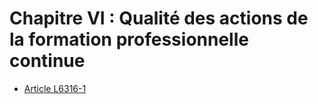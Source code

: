 # Chapitre VI : Qualité des actions       de la formation professionnelle continue

* [Article L6316-1](./LEGIARTI000028689390.md)
